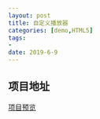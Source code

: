 ```yaml
---
layout: post
title: 自定义播放器
categories: [demo,HTML5]
tags: 
- 
date: 2019-6-9
---
```


## 项目地址

[项目预览](/website/Player/player.html)

